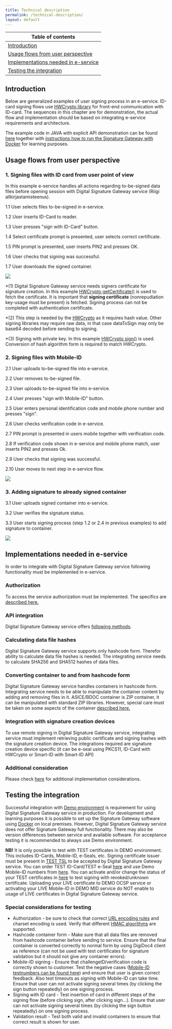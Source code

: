 ```yaml
---
title: Technical description
permalink: /technical-description/
layout: default
---
```

| Table of contents |
|-------------------|
|[Introduction](#introduction)|
|[Usage flows from user perspective](#usage-flows-from-user-perspective)|
|[Implementations needed in e-service](#implementations-needed-in-e-service)|
|[Testing the integration](#testing-the-integration)|

## Introduction

Below are generalized examples of user signing process in an e-service. ID-card signing flows use [HWCrypto library](https://github.com/hwcrypto/hwcrypto.js) for
front-end communication with ID-card. The sequences in this chapter are for demonstration, the actual flow and implementation should be based on integrating e-service
requirements and architecture.

The example code in JAVA with explicit API demonstration can be found [here](https://github.com/open-eid/SiGa/tree/master/siga-sample-application) together with [instructions how to run the Signature Gateway with Docker](https://github.com/open-eid/SiGa#running-siga-with-docker) for learning purposes.

## Usage flows from user perspective

### 1. Signing files with ID card from user point of view

In this example e-service handles all actions regarding to-be-signed data files before opening session with Digital Signature Gateway service (Riigi allkirjastamisteenus).

1.1 User selects files to-be-signed in e-service.

1.2 User inserts ID-Card to reader.

1.3 User presses "sign with ID-Card" button.

1.4 Select certificate prompt is presented, user selects correct certificate.

1.5 PIN prompt is presented, user inserts PIN2 and presses OK.

1.6 User checks that signing was successful.

1.7 User downloads the signed container.

![](../img/ID_card_flow.png)

*(1) Digital Signature Gateway service needs signers certificate for signature creation. In this example [HWCrypto getCertificate()](https://github.com/hwcrypto/hwcrypto.js/wiki/APIv2#getcertificate) is used to fetch the certificate.
It is important that **signing certificate** (nonrepudiation key-usage must be present) is fetched. Signing process can not be completed with authentication certificate. 

*(2) This step is needed by the [HWCrypto](https://github.com/hwcrypto/hwcrypto.js/wiki/APIv2#sign) as it requires hash value. Other signing libraries may require raw data, in that case dataToSign may only be base64 decoded
before sending to signing.

*(3) Signing with private key. In this example [HWCrypto sign()](https://github.com/hwcrypto/hwcrypto.js/wiki/APIv2#sign) is used. Conversion of hash algorithm form is required to match HWCrypto. 


### 2. Signing files with Mobile-ID

2.1 User uploads to-be-signed file into e-service.

2.2 User removes to-be-signed file.

2.3 User uploads to-be-signed file into e-service.

2.4 User presses "sign with Mobile-ID" button.

2.5 User enters personal identification code and mobile phone number and presses "sign".

2.6 User checks verification code in e-service.

2.7 PIN prompt is presented in users mobile together with verification code.

2.8 If verification code shown in e-service and mobile phone match, user inserts PIN2 and presses Ok.

2.9 User checks that signing was successful.

2.10 User moves to next step in e-service flow.

![](../img/MID_flow.png)


### 3. Adding signature to already signed container

3.1 User uploads signed container into e-service.

3.2 User verifies the signature status.

3.3 User starts signing process (step 1.2 or 2.4 in previous examples) to add signature to container.

![](../img/Add_signature_flow.png)

## Implementations needed in e-service

In order to integrate with Digital Signature Gateway service following functionality must be implemented in e-service.

### Authorization

To access the service authorization must be implemented. The specifics are [described here.](https://github.com/open-eid/SiGa/wiki/Authorization)

### API integration

Digital Signature Gateway service offers [following methods](https://open-eid.github.io/allkirjastamisteenus/json-technical-description/#hashcode-api-description).

### Calculating data file hashes

Digital Signature Gateway service supports only hashcode form. Therefor ability to calculate data file hashes is needed. The integrating service needs to calculate SHA256 and SHA512 hashes of data files.

### Converting container to and from hashcode form

Digital Signature Gateway service handles containers in hashcode form. Integrating service needs to be able to manipulate the container content by adding and removing files in it. ASICE/BDOC container is 
ZIP container, it can be manipulated with standard ZIP libraries. However, special care must be taken on some aspects of the container [described here.](https://github.com/open-eid/SiGa/wiki/Hashcode-container-form)

### Integration with signature creation devices

To use remote signing in Digital Signature Gateway service, integrating service must implement retrieving public certificate and signing hashes with the signature creation device. 
The integrations required are signature creation device specific (it can be e-seal using PKCS11, ID-Card with HWCrypto or Smart-ID with Smart-ID API) 

### Additional consideration

Please check [here](https://github.com/open-eid/SiGa/wiki/Best-practices) for additional implementation considerations.

## Testing the integration

Successful integration with [Demo environment](https://www.ria.ee/et/riigi-infosusteem/eid/partnerile.html#allkirjastamisteenus) is requirement for using Digital Signature Gateway service in production.
For development and learning purposes it is possible to set up the Signature Gateway software using [Docker](https://github.com/open-eid/SiGa#running-siga-with-docker) on local premises.
However, Digital Signature Gateway service does not offer Signature Gateway full functionality. There may also be version differences between service and available software. 
For acceptance testing it is recommended to always use Demo environment.

**NB!** It is only possible to test with TEST certificates in DEMO environment. This includes ID-Cards, Mobile-ID, e-Seals, etc. Signing certificate issuer must be present in [TEST TSL](https://github.com/open-eid/test-TL/blob/master/EE_T.xml) to be accepted by 
Digital Signature Gateway service. You can order TEST ID-Card/TEST e-Seal [here](https://www.skidsolutions.eu/en/services/testcard/) and use Demo Mobile-ID numbers from [here](https://github.com/SK-EID/MID/wiki/Test-number-for-automated-testing-in-DEMO).
You can activate and/or change the status of your TEST certificates in [here](https://demo.sk.ee/upload_cert/) to test signing with revoked/unknown certificate.
Uploading your LIVE certificate to DEMO OCSP service or activating your LIVE Mobile-ID in DEMO MID service do NOT enable to usage of LIVE certificates in Digital Signature Gateway service. 

### Special considerations for testing

* Authorization - be sure to check that correct [URL encoding rules](https://github.com/open-eid/SiGa/wiki/Authorization#url-encoding-rules) and charset encoding is used. Verify that different [HMAC algorithms](https://github.com/open-eid/SiGa/wiki/Authorization#headers) are supported.
* Hashcode container form - Make sure that all data files are removed from hashcode container before sending to service. Ensure that the final container is converted correctly to normal form by using DigiDoc4 client as reference (can not be used with test certificates for signature validation but it should not give any container errors).
* Mobile-ID signing - Ensure that challengeID/verification code is correctly shown to customer. Test the negative cases ([Mobile-ID testnumbers can be found here](https://github.com/SK-EID/MID/wiki/Test-number-for-automated-testing-in-DEMO)) and ensure that user is given correct feedback. Also test timeouts as signing with Mobile-ID can take time. Ensure that user can not activate signing several times (by clicking the sign button repeatedly) on one signing process.
* Signing with ID card - Test insertion of card in different steps of the signing flow (before clicking sign, after clicking sign...). Ensure that user can not activate signing several times (by clicking the sign button repeatedly) on one signing process.
* Validation result - Test both valid and invalid containers to ensure that correct result is shown for user.